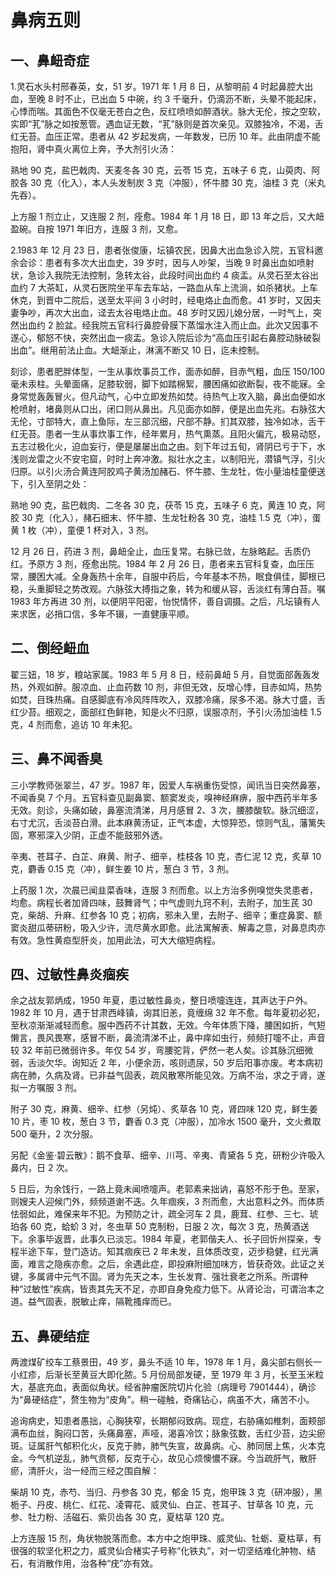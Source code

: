 # 鼻病五则

## 一、鼻衄奇症

1.灵石水头村邢春英，女，51 岁。1971 年 1 月 8 日，从黎明前 4 时起鼻腔大出血，至晚 8 时不止，已出血 5 中碗，约 3 千毫升，仍滴沥不断，头晕不能起床，心悸而喘。其面色不仅毫无苍白之色，反红喷喷如醉酒状。脉大无伦，按之空软，实即“芤”脉之如按葱管。遇血证无数，“芤”脉则是首次亲见。双膝独冷，不渴，舌红无苔。血压正常。患者从 42 岁起发病，一年数发，已历 10 年。此由阴虚不能抱阳，肾中真火离位上奔，予大剂引火汤：

熟地 90 克，盐巴戟肉、天麦冬各 30 克，云苓 15 克，五味子 6 克，山萸肉、阿胶各 30 克（化入），本人头发制炭 3 克（冲服），怀牛膝 30 克，油桂 3 克（米丸先吞）。

上方服 1 剂立止，又连服 2 剂，痊愈。1984 年 1 月 18 日，即 13 年之后，又大衄盈碗。自按 1971 年旧方，连服 3 剂，又愈。

2.1983 年 12 月 23 日，患者张俊康，坛镇农民，因鼻大出血急诊入院，五官科邀余会诊：患者有多次大出血史，39 岁时，因与人吵架，当晚 9 时鼻出血如喷射状，急诊入我院无法控制，急转太谷，此段时间出血约 4 痰盂。从灵石至太谷出血约 7 大茶缸，从灵石医院坐平车去车站，一路血从车上流淌，如杀猪状。上车休克，到晋中二院后，送至太平间 3 小时时，经电烙止血而愈。41 岁时，又因夫妻争吵，再次大出血，迳去太谷电烙止血。48 岁时又因儿媳分居，一时气上，突然出血约 2 脸盆。经我院五官科行鼻腔骨膜下蒸馏水注入而止血。此次又因事不遂心，郁怒不快，突然出血一痰盂。急诊入院后诊为“高血压引起右鼻腔动脉破裂出血”。继用前法止血。大衄渐止，淋漓不断又 10 日，迄未控制。

刻诊，患者肥胖体型，一生从事炊事员工作，面赤如醉，目赤气粗，血压 150/100 毫未汞柱。头晕面痛，足膝软弱，脚下如踏棉絮，腰困痛如欲断裂，夜不能寐。全身常觉轰轰冒火。但凡动气，心中立即发热如焚。待热气上攻入脑，鼻出血便如水枪喷射，堵鼻则从口出，闭口则从鼻出。凡见面亦如醉，便是出血先兆。右脉弦大无伦，寸部特大，直上鱼际，左三部沉细，尺部不静。扪其双膝，独冷如冰，舌干红无苔。患者一生从事炊事工作，经年累月，热气熏蒸。且阳火偏亢，极易动怒，五志过极化火，迫血妄行，便是屡屡出血之由。刻下年过五旬，肾阴已亏于下，水浅则龙雷之火不安宅窟，时时上奔冲激。拟壮水之主，以制阳光，潜镇气浮，引火归原。以引火汤合黄连阿胶鸡子黄汤加赭石、怀牛膝、生龙牡，佐小量油桂童便送下，引入至阴之处：

熟地 90 克，盐巴戟肉、二冬各 30 克，茯苓 15 克，五味子 6 克，黄连 10 克，阿胶 30 克（化入），赭石细末、怀牛膝、生龙牡粉各 30 克，油桂 1.5 克（冲），蛋黄 1 枚（冲），童便 1 杯对入，3 剂。

12 月 26 日，药进 3 剂，鼻衄全止，血压复常。右脉已敛，左脉略起。舌质仍红。予原方 3 剂，痊愈出院。1984 年 2 月 26 日，患者来五官科复查，血压压常，腰困大减。全身轰热十余年，自服中药后，今年基本不热，眠食俱佳，脚根已稳，头重脚轻之势改观。六脉弦大搏指之象，转为和缓从容，舌淡红有薄白苔。嘱 1983 年方再进 30 剂，以便阴平阳密，怡悦情怀，善自调摄。之后，凡坛镇有人来求医，必捎口信，多年不辍，一直健康平顺。

## 二、倒经衄血

翟三妞，18 岁，粮站家属。1983 年 5 月 8 日，经前鼻衄 5 月，自觉面部轰轰发热，外观如醉。服凉血、止血药数 10 剂，非但无效，反增心悸，目赤如鸠，热势如焚，目珠热痛。自感脚底有冷风阵阵吹入，双膝冷痛，尿多不渴。脉大寸盛，舌红少苔。细观之，面部红色鲜艳，知是火不归原，误服凉剂，予引火汤加油桂 1.5 克，4 剂而愈，追访 10 年未犯。

## 三、鼻不闻香臭

三小学教师张翠兰，47 岁。1987 年，因爱人车祸重伤受惊，闻讯当日突然鼻塞，不闻香臭 7 个月。五官科查见副鼻窦、额窦发炎，嗅神经麻痹，服中西药半年多无效。刻诊，头痛如破，鼻塞流清涕，月月感冒 2、3 次，腰膝酸软。脉沉细涩，右寸尤沉，舌淡苔白滑。此本麻黄汤证，正气本虚，大惊猝恐，惊则气乱，藩篱失固，寒邪深入少阴，正虚不能鼓邪外透。

辛夷、苍耳子、白芷、麻黄、附子、细辛，桂枝各 10 克，杏仁泥 12 克，炙草 10 克，麝香 0.15 克（冲），鲜生姜 10 片，葱白 3 节，3 剂。

上药服 1 次，次晨已闻韭菜香味，连服 3 剂而愈。以上方治多例嗅觉失灵患者，均愈。病程长者加肾四味，鼓舞肾气；中气虚则九窍不利，去附子，加生芪 30 克，柴胡、升麻、红参各 10 克；初病，邪未入里，去附子、细辛；重症鼻窦、额窦炎甜瓜蒂研粉，吸入少许，流尽黄水即愈。此法寓解表、解毒之意，对鼻息肉亦有效。急性黄疸型肝炎，加用此法，可大大缩短病程。

## 四、过敏性鼻炎痼疾

余之战友郭炳成，1950 年夏，患过敏性鼻炎，整日喷嚏连连，其声达于户外。1982 年 10 月，遇于甘肃西峰镇，询其旧恙，竟缠绵 32 年不愈。每年夏初必犯，至秋凉渐渐减轻而愈。服中西药不计其数，无效。今年体质下降，腰困如折，气短懒言，畏风畏寒，感冒不断，鼻流清涕不止，鼻中痒如虫行，频频打嚏不止，声音较 32 年前已微弱许多。年仅 54 岁，弯腰驼背，俨然一老人矣。诊其脉沉细微弱，舌淡欠华。询知近 2 年，小便余沥，咳则遗尿，50 岁后阳事亦废。考本病初病在肺，久病及肾。已非益气固表，疏风散寒所能见效。万病不治，求之于肾，遂拟一方嘱服 3 剂。

附子 30 克，麻黄、细辛、红参（另炖）、炙草各 10 克，肾四味 120 克，鲜生姜 10 片，枣 10 枚，葱白 3 节，麝香 0.3 克（冲服），加冷水 1500 毫升，文火煮取 500 毫升，2 次分服。

另配《金鉴·碧云散》：鹅不食草、细辛、川芎、辛夷、青黛各 5 克，研粉少许吸入鼻内，日 2 次。

5 日后，为余饯行，一路上竟未闻喷嚏声。老郭素来拙讷，喜怒不形于色。至家，则嫂夫人迎候门外，频频道谢不迭。久年痼疾，3 剂而愈，大出意料之外。而体质怯弱如此，难保来年不犯。为预防之计，疏全河车 2 具，鹿茸、红参、三七、琥珀各 60 克，蛤蚧 3 对，冬虫草 50 克制粉，日服 2 次，每次 3 克，热黄酒送下。余事毕返晋，此事久已淡忘。1984 年夏，老郭偕夫人、长子回忻州探亲，专程半途下车，登门造访。知其痼疾已 2 年未发，且体质改变，迈步稳健，红光满面，难言之隐疾亦愈。之后，余遇此症，即投麻附细加味方，皆获奇效。此证之关键，多属肾中元气不固。肾为先天之本，生长发育、强壮衰老之所系。所谓种种“过敏性”疾病，皆责其先天不足，亦即自身免疫力低下。从肾论治，可谓治本之道。益气固表，脱敏止痒，隔靴搔痒而已。

## 五、鼻硬结症

两渡煤矿绞车工蔡景田，49 岁，鼻头不适 10 年，1978 年 1 月，鼻尖部右侧长一小红疹，后渐长至黄豆大即化脓。5 月份局部发硬，至 1979 年 3 月，长至玉米粒大，基底充血，表面似角状。经省肿瘤医院切片化验（病理号 7901444），确诊为“鼻硬结症”，赘生物为“皮角”。稍一碰触，奇痛钻心，病虽不大，痛苦不小。

追询病史，知患者愚拙，心胸狭窄，长期郁闷致病。现症，右胁痛如椎刺，面颊部满布血丝，胸闷口苦，头痛鼻塞，声哑，渴喜冷饮；脉象弦数，舌红少苔，边尖瘀斑。证属肝气郁积化火，反克于肺，肺气失宣，故鼻病。心、肺同居上焦，火本克金。今气机逆乱，肺气贲郁，反克于心，故见心烦懊憹不寐。今当疏肝气，散肝瘀，清肝火，治一经而三经之围自解：

柴胡 10 克，赤芍、当归、丹参各 30 克，郁金 15 克，炮甲珠 3 克（研冲服），黑栀子、丹皮、桃仁、红花、凌霄花、威灵仙、白芷、苍耳子、甘草各 10 克，元参、牡力粉、活磁石、紫贝齿各 30 克，夏枯草 120 克。

上方连服 15 剂，角状物脱落而愈。本方中之炮甲珠、威灵仙、牡蛎、夏枯草，有很强的软坚化积之力，威灵仙合楮实子号称“化铁丸”，对一切坚结难化肿物、结石，有消散作用，治各种“疣”亦有效。